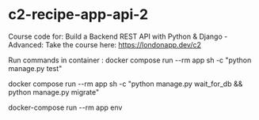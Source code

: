# c2-recipe-app-api-2

Course code for: Build a Backend REST API with Python &amp; Django - Advanced: Take the course here: https://londonapp.dev/c2

Run commands in container :
docker compose run --rm app sh -c "python manage.py test"

docker compose run --rm app sh -c "python manage.py wait_for_db && python manage.py migrate"

docker-compose run --rm app env
